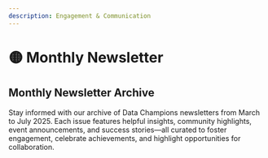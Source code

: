 ```yaml
---
description: Engagement & Communication
---
```


# 🟡 Monthly Newsletter

## **Monthly Newsletter Archive**

Stay informed with our archive of Data Champions newsletters from March to July 2025. Each issue features helpful insights, community highlights, event announcements, and success stories—all curated to foster engagement, celebrate achievements, and highlight opportunities for collaboration.
